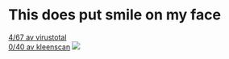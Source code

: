  <h1>This does put smile on my face</h1>
 <a href="https://www.virustotal.com/gui/file/79bdb2f242f9e468bc7ed4a7c010c05ed0c3cbbe3a4395ab472f46bd1318d295/detection">4/67 av virustotal</a><br>
 <a href="https://kleenscan.com/scan_result/ed27a4eb4538430d0fe1a7c49c4c4edd0426e4606a2f46e2b88ebcb5c003b3da">0/40 av kleenscan</a>
 <img src="https://antiscan.me/images/result/ECtJJFWpKh2m.png">
